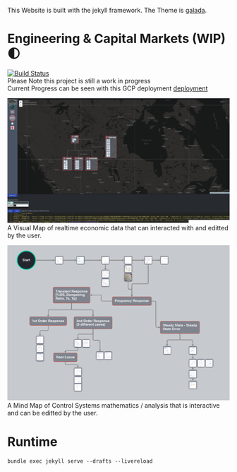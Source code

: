This Website is built with the jekyll framework. The Theme is [galada](http://artemsheludko.com/galada/welcome-to-jekyll/).

# Engineering & Capital Markets (WIP) 🌓

[![Build Status](https://travis-ci.org/dwyl/esta.svg?branch=master)](https://capital-markets-engineering.uk.r.appspot.com/JacobClaessens/CapitalMarkets/)  
Please Note this project is still a work in progress  
Current Progress can be seen with this GCP deployment [deployment](https://capital-markets-engineering.uk.r.appspot.com/JacobClaessens/CapitalMarkets/)

![alt text](assets/screenshot.png "Logo Title Text 1")  
A Visual Map of realtime economic data that can interacted with and editted by the user.

![alt text](assets/eng-screen-cap.png "Logo Title Text 1")
A Mind Map of Control Systems mathematics / analysis that is interactive and can be editted by the user.

# Runtime

```
bundle exec jekyll serve --drafts --livereload
```
